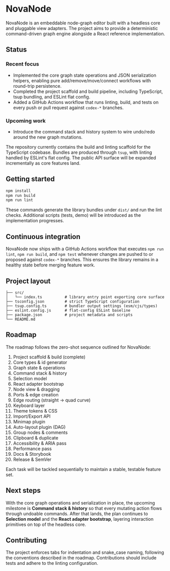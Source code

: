 # NovaNode

NovaNode is an embeddable node-graph editor built with a headless core and pluggable view adapters. The project aims to provide a deterministic command-driven graph engine alongside a React reference implementation.

## Status

### Recent focus

* Implemented the core graph state operations and JSON serialization helpers, enabling pure add/remove/move/connect workflows with round-trip persistence.
* Completed the project scaffold and build pipeline, including TypeScript, tsup bundling, and ESLint flat config.
* Added a GitHub Actions workflow that runs linting, build, and tests on every push or pull request against `codex-*` branches.

### Upcoming work

* Introduce the command stack and history system to wire undo/redo around the new graph mutations.

The repository currently contains the build and linting scaffold for the TypeScript codebase. Bundles are produced through `tsup`, with linting handled by ESLint's flat config. The public API surface will be expanded incrementally as core features land.

## Getting started

```bash
npm install
npm run build
npm run lint
```

These commands generate the library bundles under `dist/` and run the lint checks. Additional scripts (tests, demo) will be introduced as the implementation progresses.

## Continuous integration

NovaNode now ships with a GitHub Actions workflow that executes `npm run lint`, `npm run build`, and `npm test` whenever changes are pushed to or proposed against `codex-*` branches. This ensures the library remains in a healthy state before merging feature work.

## Project layout

```
├── src/
│   └── index.ts          # library entry point exporting core surface
├── tsconfig.json         # strict TypeScript configuration
├── tsup.config.ts        # bundler output settings (esm/cjs/types)
├── eslint.config.js      # flat-config ESLint baseline
├── package.json          # project metadata and scripts
└── README.md
```

## Roadmap

The roadmap follows the zero-shot sequence outlined for NovaNode:

1. Project scaffold & build (complete)
2. Core types & id generator
3. Graph state & operations
4. Command stack & history
5. Selection model
6. React adapter bootstrap
7. Node view & dragging
8. Ports & edge creation
9. Edge routing (straight → quad curve)
10. Keyboard layer
11. Theme tokens & CSS
12. Import/Export API
13. Minimap plugin
14. Auto-layout plugin (DAG)
15. Group nodes & comments
16. Clipboard & duplicate
17. Accessibility & ARIA pass
18. Performance pass
19. Docs & Storybook
20. Release & SemVer

Each task will be tackled sequentially to maintain a stable, testable feature set.

## Next steps

With the core graph operations and serialization in place, the upcoming milestone is **Command stack & history** so that every mutating action flows through undoable commands. After that lands, the plan continues to **Selection model** and the **React adapter bootstrap**, layering interaction primitives on top of the headless core.

## Contributing

The project enforces tabs for indentation and snake_case naming, following the conventions described in the roadmap. Contributions should include tests and adhere to the linting configuration.

